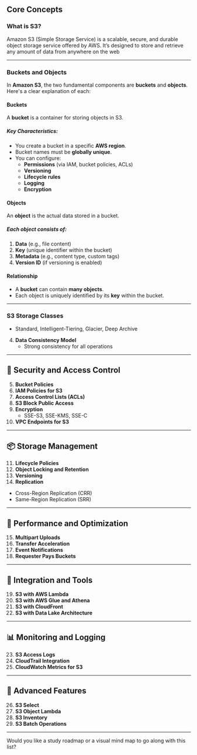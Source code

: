 ## **Core Concepts**

### What is S3?
Amazon S3 (Simple Storage Service) is a scalable, secure, and durable object storage service offered by AWS. It’s designed to store and retrieve any amount of data from anywhere on the web

---

### **Buckets and Objects**
In **Amazon S3**, the two fundamental components are **buckets** and **objects**. Here's a clear explanation of each:
#### **Buckets**
A **bucket** is a container for storing objects in S3.
##### Key Characteristics:
- You create a bucket in a specific **AWS region**.
- Bucket names must be **globally unique**.
- You can configure:
  - **Permissions** (via IAM, bucket policies, ACLs)
  - **Versioning**
  - **Lifecycle rules**
  - **Logging**
  - **Encryption**
#### **Objects**
An **object** is the actual data stored in a bucket.
##### Each object consists of:
1. **Data** (e.g., file content)
2. **Key** (unique identifier within the bucket)
3. **Metadata** (e.g., content type, custom tags)
4. **Version ID** (if versioning is enabled)
#### Relationship
- A **bucket** can contain **many objects**.
- Each object is uniquely identified by its **key** within the bucket.

---

### **S3 Storage Classes**
   - Standard, Intelligent-Tiering, Glacier, Deep Archive
4. **Data Consistency Model**
   - Strong consistency for all operations

---

## 🔐 **Security and Access Control**
5. **Bucket Policies**
6. **IAM Policies for S3**
7. **Access Control Lists (ACLs)**
8. **S3 Block Public Access**
9. **Encryption**
   - SSE-S3, SSE-KMS, SSE-C
10. **VPC Endpoints for S3**

---

## 📦 **Storage Management**
11. **Lifecycle Policies**
12. **Object Locking and Retention**
13. **Versioning**
14. **Replication**
   - Cross-Region Replication (CRR)
   - Same-Region Replication (SRR)

---

## 🚀 **Performance and Optimization**
15. **Multipart Uploads**
16. **Transfer Acceleration**
17. **Event Notifications**
18. **Requester Pays Buckets**

---

## 🧰 **Integration and Tools**
19. **S3 with AWS Lambda**
20. **S3 with AWS Glue and Athena**
21. **S3 with CloudFront**
22. **S3 with Data Lake Architecture**

---

## 📊 **Monitoring and Logging**
23. **S3 Access Logs**
24. **CloudTrail Integration**
25. **CloudWatch Metrics for S3**

---

## 🧪 **Advanced Features**
26. **S3 Select**
27. **S3 Object Lambda**
28. **S3 Inventory**
29. **S3 Batch Operations**

---

Would you like a study roadmap or a visual mind map to go along with this list?
